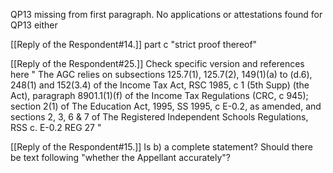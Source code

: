 QP13 missing from first paragraph. No applications or attestations found for QP13 either

[[Reply of the Respondent#14.]] part c "strict proof thereof"

[[Reply of the Respondent#25.]]
Check specific version and references here
"
The AGC relies on subsections 125.7(1), 125.7(2), 149(1)(a) to (d.6), 248(1) and
152(3.4) of the Income Tax Act, RSC 1985, c 1 (5th Supp) (the Act), paragraph
8901.1(1)(f) of the Income Tax Regulations (CRC, c 945); section 2(1) of The
Education Act, 1995, SS 1995, c E-0.2, as amended, and sections 2, 3, 6 & 7 of The
Registered Independent Schools Regulations, RSS c. E-0.2 REG 27
"

[[Reply of the Respondent#15.]]
Is b) a complete statement? Should there be text following "whether the Appellant accurately"?

